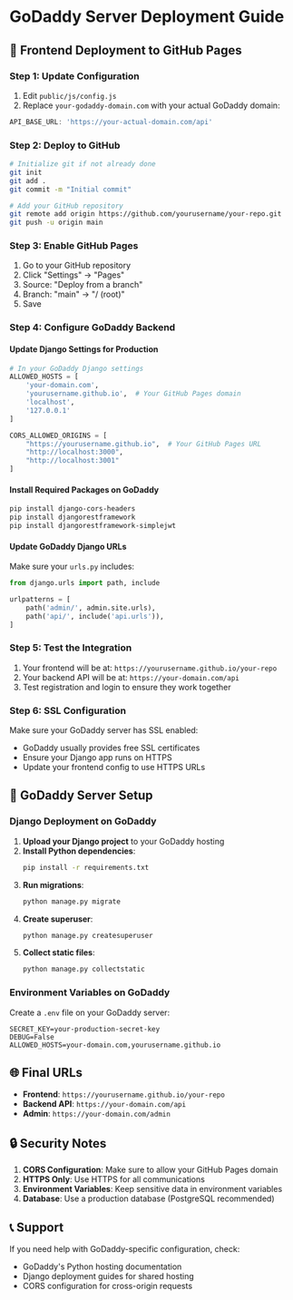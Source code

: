 # GoDaddy Server Deployment Guide

## 🚀 Frontend Deployment to GitHub Pages

### Step 1: Update Configuration
1. Edit `public/js/config.js`
2. Replace `your-godaddy-domain.com` with your actual GoDaddy domain:
```javascript
API_BASE_URL: 'https://your-actual-domain.com/api'
```

### Step 2: Deploy to GitHub
```bash
# Initialize git if not already done
git init
git add .
git commit -m "Initial commit"

# Add your GitHub repository
git remote add origin https://github.com/yourusername/your-repo.git
git push -u origin main
```

### Step 3: Enable GitHub Pages
1. Go to your GitHub repository
2. Click "Settings" → "Pages"
3. Source: "Deploy from a branch"
4. Branch: "main" → "/ (root)"
5. Save

### Step 4: Configure GoDaddy Backend

#### Update Django Settings for Production
```python
# In your GoDaddy Django settings
ALLOWED_HOSTS = [
    'your-domain.com',
    'yourusername.github.io',  # Your GitHub Pages domain
    'localhost',
    '127.0.0.1'
]

CORS_ALLOWED_ORIGINS = [
    "https://yourusername.github.io",  # Your GitHub Pages URL
    "http://localhost:3000",
    "http://localhost:3001"
]
```

#### Install Required Packages on GoDaddy
```bash
pip install django-cors-headers
pip install djangorestframework
pip install djangorestframework-simplejwt
```

#### Update GoDaddy Django URLs
Make sure your `urls.py` includes:
```python
from django.urls import path, include

urlpatterns = [
    path('admin/', admin.site.urls),
    path('api/', include('api.urls')),
]
```

### Step 5: Test the Integration
1. Your frontend will be at: `https://yourusername.github.io/your-repo`
2. Your backend API will be at: `https://your-domain.com/api`
3. Test registration and login to ensure they work together

### Step 6: SSL Configuration
Make sure your GoDaddy server has SSL enabled:
- GoDaddy usually provides free SSL certificates
- Ensure your Django app runs on HTTPS
- Update your frontend config to use HTTPS URLs

## 🔧 GoDaddy Server Setup

### Django Deployment on GoDaddy
1. **Upload your Django project** to your GoDaddy hosting
2. **Install Python dependencies**:
   ```bash
   pip install -r requirements.txt
   ```
3. **Run migrations**:
   ```bash
   python manage.py migrate
   ```
4. **Create superuser**:
   ```bash
   python manage.py createsuperuser
   ```
5. **Collect static files**:
   ```bash
   python manage.py collectstatic
   ```

### Environment Variables on GoDaddy
Create a `.env` file on your GoDaddy server:
```env
SECRET_KEY=your-production-secret-key
DEBUG=False
ALLOWED_HOSTS=your-domain.com,yourusername.github.io
```

## 🌐 Final URLs
- **Frontend**: `https://yourusername.github.io/your-repo`
- **Backend API**: `https://your-domain.com/api`
- **Admin**: `https://your-domain.com/admin`

## 🔒 Security Notes
1. **CORS Configuration**: Make sure to allow your GitHub Pages domain
2. **HTTPS Only**: Use HTTPS for all communications
3. **Environment Variables**: Keep sensitive data in environment variables
4. **Database**: Use a production database (PostgreSQL recommended)

## 📞 Support
If you need help with GoDaddy-specific configuration, check:
- GoDaddy's Python hosting documentation
- Django deployment guides for shared hosting
- CORS configuration for cross-origin requests
